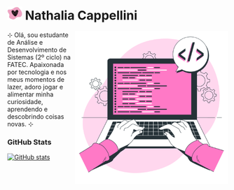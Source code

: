 
# <img src="assets/img/heart-tit.png" alt="Heart" vertical-align="middle" height="30px"> Nathalia Cappellini

<img align="right" height="350px" alt="Work illustrations by Storyset - www.freepik.com" src="/assets/img/vector-dev.png">

<p text-align="justify"> ⊹ Olá, sou estudante de Análise e Desenvolvimento de Sistemas (2º ciclo) na FATEC. Apaixonada por tecnologia e nos meus momentos de lazer, adoro jogar e alimentar minha curiosidade, aprendendo e descobrindo coisas novas. ⊹ </p>

<div align="justify">
  
### GitHub Stats

[![GitHub stats](https://github-readme-stats.vercel.app/api?username=nathaliacappellini&theme=dracula&hide_title=true&show_icons=true&rank_icon=github&count_private=true&include_all_commits=true&line_height=25&border_radius=3)](https://github.com/nathaliacappellini)

<!-- ### Most Used Languages

![Top Langs](https://github-readme-stats.vercel.app/api/top-langs/?username=nathaliacappellini&hide_progress=true&hide_title=true&theme=dracula)-->

</div>

<!-- [![](https://visitcount.itsvg.in/api?id=nathaliacappellini&icon=7&color=5&style=for-the-badge)](https://visitcount.itsvg.in) -->
